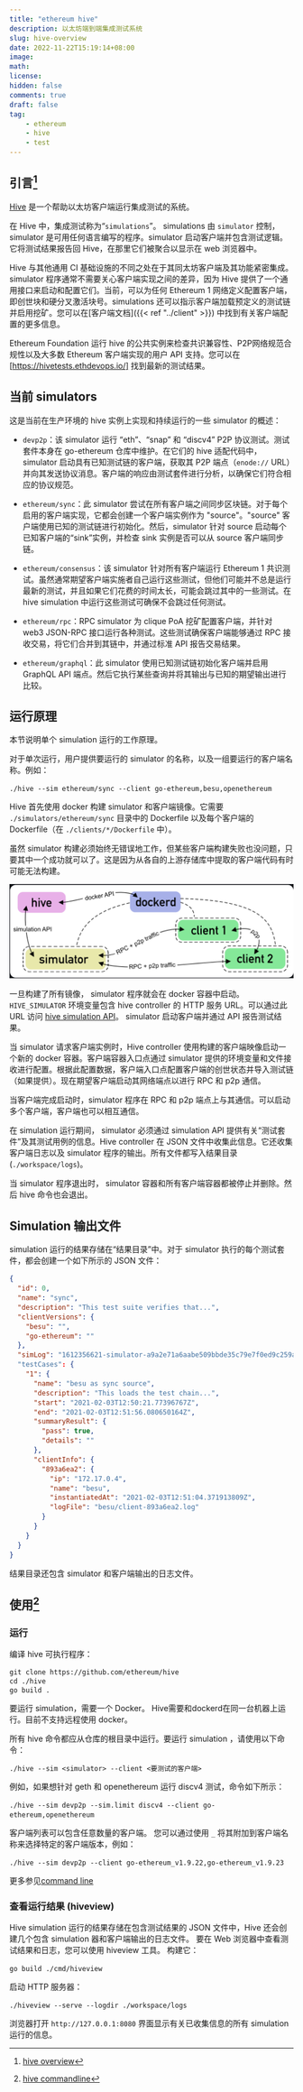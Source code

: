 ```yaml
---
title: "ethereum hive"
description: 以太坊端到端集成测试系统
slug: hive-overview
date: 2022-11-22T15:19:14+08:00
image:
math:
license:
hidden: false
comments: true
draft: false
tag:
    - ethereum
    - hive
    - test
---
```


## 引言[^1]

[Hive](https://github.com/ethereum/hive/blob/master/docs/overview.md) 是一个帮助以太坊客户端运行集成测试的系统。

在 Hive 中，集成测试称为“`simulations`”。 simulations 由 `simulator` 控制，simulator 是可用任何语言编写的程序。simulator 启动客户端并包含测试逻辑。它将测试结果报告回 Hive，在那里它们被聚合以显示在 web 浏览器中。

Hive 与其他通用 CI 基础设施的不同之处在于其同太坊客户端及其功能紧密集成。simulator 程序通常不需要关心客户端实现之间的差异，因为 Hive 提供了一个通用接口来启动和配置它们。当前，可以为任何 Ethereum 1 网络定义配置客户端，即创世块和硬分叉激活块号。simulations 还可以指示客户端加载预定义的测试链并启用挖矿。您可以在[客户端文档]({{< ref "../client" >}}) 中找到有关客户端配置的更多信息。

Ethereum Foundation 运行 hive 的公共实例来检查共识兼容性、P2P网络规范合规性以及大多数 Ethereum 客户端实现的用户 API 支持。您可以在 [https://hivetests.ethdevops.io/] 找到最新的测试结果。

## 当前 simulators

这是当前在生产环境的 hive 实例上实现和持续运行的一些 simulator 的概述：

+ `devp2p`：该 simulator 运行 “eth”、“snap” 和 “discv4” P2P 协议测试。测试套件本身在 go-ethereum 仓库中维护。在它们的 hive 适配代码中，simulator 启动具有已知测试链的客户端，获取其 P2P 端点（`enode://` URL）并向其发送协议消息。客户端的响应由测试套件进行分析，以确保它们符合相应的协议规范。

+ `ethereum/sync`：此 simulator 尝试在所有客户端之间同步区块链。对于每个启用的客户端实现，它都会创建一个客户端实例作为 "source"。"source" 客户端使用已知的测试链进行初始化。然后，simulator 针对 source 启动每个已知客户端的“sink”实例，并检查 sink 实例是否可以从 source 客户端同步链。

+ `ethereum/consensus`：该 simulator 针对所有客户端运行 Ethereum 1 共识测试。虽然通常期望客户端实施者自己运行这些测试，但他们可能并不总是运行最新的测试，并且如果它们花费的时间太长，可能会跳过其中的一些测试。在hive simulation 中运行这些测试可确保不会跳过任何测试。

+ `ethereum/rpc`：RPC simulator 为 clique PoA 挖矿配置客户端，并针对 web3 JSON-RPC 接口运行各种测试。这些测试确保客户端能够通过 RPC 接收交易，将它们合并到其链中，并通过标准 API 报告交易结果。

+ `ethereum/graphql`：此 simulator 使用已知测试链初始化客户端并启用 GraphQL API 端点。然后它执行某些查询并将其输出与已知的期望输出进行比较。

## 运行原理

本节说明单个 simulation 运行的工作原理。

对于单次运行，用户提供要运行的 simulator 的名称，以及一组要运行的客户端名称。例如：

`./hive --sim ethereum/sync --client go-ethereum,besu,openethereum`

Hive 首先使用 docker 构建 simulator 和客户端镜像。它需要 `./simulators/ethereum/sync` 目录中的 Dockerfile 以及每个客户端的 Dockerfile（在 `./clients/*/Dockerfile` 中）。

虽然 simulator 构建必须始终无错误地工作，但某些客户端构建失败也没问题，只要其中一个成功就可以了。这是因为从各自的上游存储库中提取的客户端代码有时可能无法构建。

![sim-overview](sim-overview.png)

一旦构建了所有镜像， simulator 程序就会在 docker 容器中启动。`HIVE_SIMULATOR` 环境变量包含 hive controller 的 HTTP 服务 URL。可以通过此 URL 访问 [hive simulation API](https://github.com/ethereum/hive/blob/master/docs/simulators.md#simulation-api-reference)。 simulator 启动客户端并通过 API 报告测试结果。

当 simulator 请求客户端实例时，Hive controller 使用构建的客户端映像启动一个新的 docker 容器。客户端容器入口点通过 simulator 提供的环境变量和文件接收进行配置。根据此配置数据，客户端入口点配置客户端的创世状态并导入测试链（如果提供）。现在期望客户端启动其网络端点以进行 RPC 和 p2p 通信。

当客户端完成启动时，simulator 程序在 RPC 和 p2p 端点上与其通信。可以启动多个客户端，客户端也可以相互通信。

在 simulation 运行期间， simulator 必须通过 simulation  API 提供有关“测试套件”及其测试用例的信息。Hive controller 在 JSON 文件中收集此信息。它还收集客户端日志以及 simulator 程序的输出。所有文件都写入结果目录 (`./workspace/logs`)。

当 simulator 程序退出时， simulator 容器和所有客户端容器都被停止并删除。然后 hive 命令也会退出。

## Simulation 输出文件

simulation 运行的结果存储在“结果目录”中。对于 simulator 执行的每个测试套件，都会创建一个如下所示的 JSON 文件：

```json
{
  "id": 0,
  "name": "sync",
  "description": "This test suite verifies that...",
  "clientVersions": {
    "besu": "",
    "go-ethereum": ""
  },
  "simLog": "1612356621-simulator-a9a2e71a6aabe509bbde35c79e7f0ed9c259a642c19ba0da6167fa9efd0ea5a1.log"
  "testCases": {
    "1": {
      "name": "besu as sync source",
      "description": "This loads the test chain...",
      "start": "2021-02-03T12:50:21.77396767Z",
      "end": "2021-02-03T12:51:56.080650164Z",
      "summaryResult": {
        "pass": true,
        "details": ""
      },
      "clientInfo": {
        "893a6ea2": {
          "ip": "172.17.0.4",
          "name": "besu",
          "instantiatedAt": "2021-02-03T12:51:04.371913809Z",
          "logFile": "besu/client-893a6ea2.log"
        }
      }
    }
  }
}
```

结果目录还包含 simulator 和客户端输出的日志文件。

## 使用[^2]

### 运行

编译 hive 可执行程序：

```shell
git clone https://github.com/ethereum/hive
cd ./hive
go build .
```

要运行 simulation，需要一个 Docker。 Hive需要和dockerd在同一台机器上运行。目前不支持远程使用 docker。

所有 hive 命令都应从仓库的根目录中运行。要运行 simulation ，请使用以下命令：

`./hive --sim <simulator> --client <要测试的客户端>`

例如，如果想针对 geth 和 openethereum 运行 discv4 测试，命令如下所示：

`./hive --sim devp2p --sim.limit discv4 --client go-ethereum,openethereum`

客户端列表可以包含任意数量的客户端。 您可以通过使用 `_` 将其附加到客户端名称来选择特定的客户端版本，例如：

`./hive --sim devp2p --client go-ethereum_v1.9.22,go-ethereum_v1.9.23`

更多参见[command line](https://github.com/ethereum/hive/blob/master/docs/commandline.md)

### 查看运行结果 (hiveview)

Hive simulation 运行的结果存储在包含测试结果的 JSON 文件中，Hive 还会创建几个包含 simulation 器和客户端输出的日志文件。 要在 Web 浏览器中查看测试结果和日志，您可以使用 hiveview 工具。 构建它：

`go build ./cmd/hiveview`

启动 HTTP 服务器：

`./hiveview --serve --logdir ./workspace/logs`

浏览器打开 `http://127.0.0.1:8080` 界面显示有关已收集信息的所有 simulation 运行的信息。

[^1]: [hive overview](https://github.com/ethereum/hive/blob/master/docs/overview.md)
[^2]: [hive commandline](https://github.com/ethereum/hive/blob/master/docs/commandline.md)


